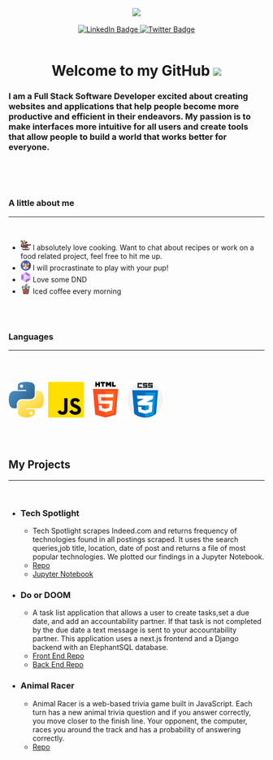 <p align="center">
    <img src="https://media.giphy.com/media/5eLDrEaRGHegx2FeF2/giphy.gif" width="300"/>
</p>

<div align="center" id="badges">
  <a href="https://www.linkedin.com/in/nicholasmercado/">
    <img src="https://img.shields.io/badge/LinkedIn-blue?style=for-the-badge&logo=linkedin&logoColor=white" alt="LinkedIn Badge"/>
  </a>
  
  <a href="https://twitter.com/_NMercado">
    <img src="https://img.shields.io/badge/Twitter-blue?style=for-the-badge&logo=twitter&logoColor=white" alt="Twitter Badge"/>
  </a>
</div>

<br>

<h1 align="center">
Welcome to my GitHub
    <img src="https://media.giphy.com/media/hvRJCLFzcasrR4ia7z/giphy.gif" width="40">
</h1>


<h3>I am a Full Stack Software Developer excited about creating websites and applications that help people become more productive and efficient in their endeavors. My passion is to make interfaces more intuitive for all users and create tools that allow people to build a world that works better for everyone.</h3>

<br>
<br>

<!-- <h3> What I am currently working on</h3> -->

<!-- ___ -->
<br>

<h3> A little about me</h3>

___
<br>

- <img src="assets/cooking.png" width=20/> I absolutely love cooking. Want to chat about recipes or work on a food related project, feel free to hit me up.
- <img src="assets/dog.png" width=20/> I will procrastinate to play with your pup!
- <img src="assets/dice.png" width=20/> Love some DND
- <img src="assets/iced-coffee.png" width=20/>  Iced coffee every morning

<br>
<br>

<h3>Languages</h3>

___

<br>
<br>

<img src="assets/python.png" width=70/>&nbsp;&nbsp;<img src="assets/js.png" width=70/>&nbsp;&nbsp;<img src="assets/html-5.png" width=70/>&nbsp;&nbsp;<img src="assets/css.png" width=70/>

<br>
<br>

## My Projects

___

<br>


- ### Tech Spotlight
  
  - Tech Spotlight scrapes Indeed.com and returns frequency of technologies found in all postings scraped. It uses the search queries,job title, location, date of post and returns a file of most popular technologies. We plotted our findings in a Jupyter Notebook.
  - [Repo](https://github.com/regex-rejects/tech-spotlight)
  - [Jupyter Notebook](https://www.kaggle.com/code/edenbrekke/tech-spotlight-indeed-data-18may2022/notebook)
  
- ### Do or DOOM

  - A task list application that allows a user to create tasks,set a due date, and add an accountability partner. If that task is not completed by the due date a text message is sent to your accountability partner. This application uses a next.js frontend and a Django backend with an ElephantSQL database.
  - [Front End Repo](https://github.com/TheG0ATS/do-or-doom-fe)
  - [Back End Repo](https://github.com/TheG0ATS/do-or-doom-api)
  

- ### Animal Racer

  - Animal Racer is a web-based trivia game built in JavaScript. Each turn has a new animal trivia question and if you answer correctly, you move closer to the finish line. Your opponent, the computer, races you around the track and has a probability of answering correctly.
  - [Repo](https://github.com/The-Go-Gitters/trivia-race)
